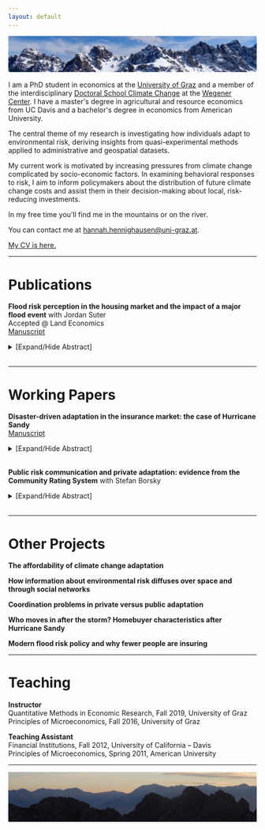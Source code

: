 ```yaml
---
layout: default
---
```

<img src="/assets/img/mountains3.jpeg" alt="AxamerLizum" />

I am a PhD student in economics at the [University of Graz](https://volkswirtschaftslehre.uni-graz.at/en/) and a member of the interdisciplinary [Doctoral School Climate Change](https://dk-climate-change.uni-graz.at/en/) at the [Wegener Center](https://wegcenter.uni-graz.at/en/). I have a master's degree in agricultural and resource economics from UC Davis and a bachelor's degree in economics from American University.

The central theme of my research is investigating how individuals adapt to environmental risk, deriving insights from quasi-experimental methods applied to administrative and geospatial datasets.

My current work is motivated by increasing pressures from climate change complicated by socio-economic factors. In examining behavioral responses to risk, I aim to inform policymakers about the distribution of future climate change costs and assist them in their decision-making about local, risk-reducing investments.

In my free time you'll find me in the mountains or on the river.

You can contact me at [hannah.hennighausen@uni-graz.at](mailto:hannah.hennighausen@uni-graz.at).

[My CV is here.](https://hannahhennighausen.github.io/CV/Hennighausen_CV.pdf)

* * *

# Publications

**Flood risk perception in the housing market and the impact of a major flood event** with Jordan Suter <br />
Accepted @ Land Economics <br />
[Manuscript](https://hannahhennighausen.github.io/Papers/BoulderFlooding.pdf)
<details>
  <summary>[Expand/Hide Abstract]</summary>
  
The impact of flood events on flood risk perception has important implications for policy. Applying a novel dataset featuring the flooding extents from a severe event in Colorado, we disentangle inundated properties from "near-misses", defined as structures not directly flooded but located in the 100- year floodplain. Using a triple-difference hedonic framework, we show that inundated properties in the floodplain underwent a decrease in price after the flood, while "near-misses" saw a relative price increase. We speculate that inundated properties are perceived as being riskier and "near-misses" relatively less risky, suggesting the possible influence of the availability heuristic or Bayesian learning.

</details>
<br />

* * *

# Working Papers

**Disaster-driven adaptation in the insurance market: the case of Hurricane Sandy** <br />
[Manuscript](https://hannahhennighausen.github.io/Papers/SandyInsurance.pdf)
<details>
  <summary>[Expand/Hide Abstract]</summary>
  Climate change and urbanization are escalating flood risk around the globe. Understanding how people adapt to changes in their perceived flood risk helps predict future costs to flooding. Using spatial variation in flooding, I provide causal estimates of direct experience with Hurricane Sandy’s flooding on participation in the flood insurance market. Hurricane Sandy had a large impact on people’s insurance choices. Since the storm, the number of insurance policies-in-force in flooded areas has continuously increased relative to areas that were not flooded. Extensions to the main specification show that damage intensity, proximity to the flooding and having little previous knowledge about flood risk all contributed to the marked insurance growth. Simulated flooding extents of six other recent flood events give evidence that Hurricane Sandy’s insurance response was the exception and not the rule.
</details>
<br />

**Public risk communication and private adaptation: evidence from the Community Rating System** with Stefan Borsky <br />
<details>
  <summary>[Expand/Hide Abstract]</summary>
  
Will be added soon.

</details>
<br />

* * *

# Other Projects

**The affordability of climate change adaptation** <br />

**How information about environmental risk diffuses over space and through social networks** <br />

**Coordination problems in private versus public adaptation** <br />

**Who moves in after the storm? Homebuyer characteristics after Hurricane Sandy** <br />

**Modern flood risk policy and why fewer people are insuring** <br />

* * *

# Teaching

**Instructor** <br />
Quantitative Methods in Economic Research, Fall 2019, University of Graz <br />
Principles of Microeconomics, Fall 2016, University of Graz

**Teaching Assistant** <br />
Financial Institutions, Fall 2012, University of California – Davis <br />
Principles of Microeconomics, Spring 2011, American University

* * *

<img src="/assets/img/mountains2.jpeg" alt="ReitherSpitze" /> 
